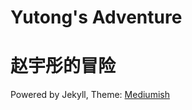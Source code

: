 # Yutong's Adventure
# 赵宇彤的冒险



Powered by Jekyll, Theme: [Mediumish](https://jekyllthemes.io/theme/mediumish)




